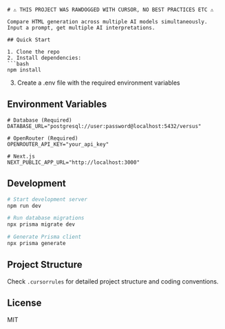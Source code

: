 ```

# ⚠️ THIS PROJECT WAS RAWDOGGED WITH CURSOR, NO BEST PRACTICES ETC ⚠️

Compare HTML generation across multiple AI models simultaneously. Input a prompt, get multiple AI interpretations.

## Quick Start

1. Clone the repo
2. Install dependencies:
```bash
npm install
```
3. Create a .env file with the required environment variables

## Environment Variables

```env
# Database (Required)
DATABASE_URL="postgresql://user:password@localhost:5432/versus"

# OpenRouter (Required)
OPENROUTER_API_KEY="your_api_key"

# Next.js
NEXT_PUBLIC_APP_URL="http://localhost:3000"
```

## Development

```bash
# Start development server
npm run dev

# Run database migrations
npx prisma migrate dev

# Generate Prisma client
npx prisma generate
```

## Project Structure

Check `.cursorrules` for detailed project structure and coding conventions.

## License

MIT
